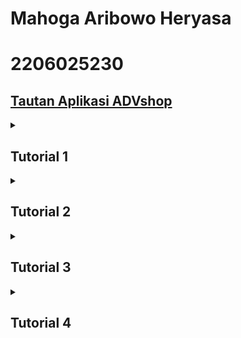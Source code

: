 # Mahoga Aribowo Heryasa

# 2206025230

## [Tautan Aplikasi ADVshop](https://tutorial-adpro-mahogaheryasa.koyeb.app/)

<details>
<summary><b><h2>Tutorial 1</h2></b></summary>

# Refleksi 1

Dalam mengimplementasikan dua fitur baru, saya menerapkan standar *coding* dengan mengimplementasikan beberapa prinsip *clean coding*. Pertama, penerapan *meaningful names* dengan penamaan variabel, fungsi, dan *class* yang bermakna serta mudah dimengerti. Kedua, penerapan *function* dengan menerapkan fungsi-fungsi pada fitur *edit* dan *delete*. Ketiga, penerapan *objects and data structure* dengan menggunakan class objek dan interface.

Menurut saya, terdapat beberapa hal untuk meningkatkan kualitas kode, seperti dengan menambahkan *comment* pada poin-poin penting, dan *error handling*. Selain itu, yang belum diterapkan pada kode ini adalah prinsip secure coding seperti autentikasi, verivikasi, dan validasi input. Namun, menurut saya prinsip secure coding belum dimplemntasikan untuk tutorial ini karena belum terhubung dengan database dan belum terdapat objek user.

# Refleksi 2

Setelah menerapkan *unit test*, saya merasa lebih yakin dengan kebenaran dari unit model dan fungsi yang saya buat. Menurut saya, tidak ada batas untuk menentukan berapa *unit test* yang harus kita buat, yang terpenting setiap test dapat memverivikasi keberhasilan suatu unit. Berdasarkan pemahaman saya, code coverage adalah teknik verivikasi bagaimana kode harus diterapkan atau tidak selama eksekusi rangkaian *testing* dan seberapa banyak kode program yang perlu dieksekusi atau diuji selama proses *testing*. Menurut saya, 100% *code coverage* belum tentu bebas dari error atau bug, bisa saja tes yang kita buat terlalu mudah sehingga error atau bug yang lebih rumit tidak terjangkau.

Menurut saya, pembuatan *functional test* baru menurunkan kualitas *clean code*. Hal ini terjadi karena terdapat potensi repetisi dalam kode fungsi yang kita buat, terutama ketika tes ini memiliki *setup procedures* dan *instance variables* yang sama dengan tes yang sebelumnya. Menurut saya, tes baru ini bisa digabungkan kedalam satu file yang sama dengan satu file kontroller, sehingga kemungkinan repetisi lebih kecil dan kualitas *clean code* lebih meningkat.

</details>

<details>
<summary><b><h2>Tutorial 2</h2></b></summary>

# Refleksi

### List *code quality issue(s)* yang saya perbaiki

- `<table>` tags should have a description Web:TableWithoutCaptionCheck

  Perlu menambahkan deskripsi pada tag `<table>` pada template html. contoh permasalahan tersebut terdapat pada `ProductList.html`.

    ```html
    ...
    <table border="1" class="table table-striped table-responsive-md">
    ...
    ```
  Saya perbaiki dengan menambahkan tag `<caption>` pada tabel.

    ```html
    ...
    <table border="1" class="table table-striped table-responsive-md">
        <caption></caption>
    ...
    ```

- Remove this field injection and use constructor injection instead.

  Masalah tersebut muncul karena penggunaan *field injection* pada suatu *class*. contoh permasalahan tersebut terdapat pada `ProductController`.

  ```java
   @Autowired
   private ProductService service;
  ```
  Saya perbaiki dengan menggantikan `@Autowired` dengan membuat *constructor class*.

  ```java
  private final ProductService service;

  public ProductController(ProductService service) {
      this.service = service;
  }
  ```

- Add at least one assertion to this test case.

  Masalah tersebut muncul karena tidak ada *assertion* pada *test class*. contoh permasalahan tersebut terdapat pada `EshopApplicationTests`.

  ```java
  @Test
  void contextLoads() {
      EshopApplication.main(new String[] {});
  }
  ```
  Saya perbaiki dengan `assertThat` yang memastikan *class* tidak null.

  ```java
  @Test
  void contextLoads() {
      EshopApplication.main(new String[] {});
      assertThat(EshopApplication.class).isNotNull();
  }
  ```

- Remove this 'public' modifier.

  Masalah tersebut muncul karena penggunaan *public access modifier* yang tidak seharunya digunakan pada *test classes*. contoh permasalahan tersebut terdapat pada `ProductControllerTest`.

  ```java
  public class ProductControllerTest {}
  ```

  Saya perbaiki dengan mengapus *public* sehingga menjadikan *class* tersebut *default access modifier*

  ```java
  class ProductControllerTest {}
  ```

### CI/CD workflows

Menurut saya, implementasi kode saya telah memenuhi ketentuan *Continuous Integration and Continuous Deployment*. Saya telah mengimplimentasikan beberapa *workflow* seperti `ci.yml`, `scorecard.yml`, dan `sonarcloud.yml` dan menjalankannya pada *Github Actions*. Hal tersebut adalah penerapan dari *Continuous Integration* karena *workflows-workflow* tersebut dapat dijalankan secara otomatis setiap melakukan *push* atau *pull-request* ke suatu *branch*. Saya juga telah menggunakan Koyeb sebagai *platform* yang melakukan *deployment* website saya secara otomatis. Hal tersebut merupakan penerapan dari *Continuous Depployment* karena mengimplementasikan proses deployment secara otomatis melakukan *push* atau *pull-request* ke suatu *branch*

</details>

<details>
<summary><b><h2>Tutorial 3</h2></b></summary>

# Refleksi

### Prinsip yang saya terapkan pada proyek

- Single Responsibility Principle (SRP)


Saya menerapkan prinsip Single Responsibility Principle (SRP) dengan memisahkan `ProductController` dan `CarController` menjadi *class* masing-masing yang terpisah. `CarController` yang mula-mulanya digabung pada class `ProductController` dengan meng-*extend* class `ProductController` saya pisahkan menjadi kelas sendiri karena masing-masing *class* memiliki tanggung jawab yang berbeda. `ProductController` untuk mengatur HTTP request yang bersangkutan dengan objek `Product`, dan `CarController` untuk mengatur HTTP request yang bersangkutan dengan objek `Car`. Hal ini melepas ketergantungan *class* `CarController` pada `ProductController` dan memudahkan *maintenance* masing-masing class.  


- Open-Closed Principle (OCP)


Saya menerapkan prinsip Open-Closed Principle (OCP) dengan menambahkan *class interface* `RepositoryInterface` yang diimplementasikan oleh class `ProductRepository` dan `CarRepository`. Hal ini memastikan fungsionalitas `Repository` *open for extension* namun tetap *closed for modification*, sehingga jika terdapat penambahan suatu repository baru, repository tersebut tetap mengikuti ketentuan *Repository* yang telah ditetapkan. Selain itu, saya juga mengubah beberapa *class* dan *tests* yang bersangkutan dengan *Repository* agar proyek berjalan sesuai dengan *Repository* yang telah di-*update*.   


- Dependency Inversions Principle (DIP)


Saya menerapkan prinsip Dependency Inversions Principle (DIP) dengan mengubah penggunaan objek *concrete* dari *class* lain pada suatu *class*. Pada proyek ini, saya mengubah penggunaan objek *concrete* `CarServiceImpl` pada *class* `CarController` menjadi objek *interface* `CarService`, mengubah penggunaan objek *concrete* `CarRepository` pada *class* `CarServiceImpl` menjadi objek *interface* `RepositoryInterface`, dan mengubah penggunaan objek *concrete* `ProductRepository` pada *class* `ProductServiceImpl` menjadi objek *interface* `RepositoryInterface`.

### Kelebihan mengaplikasikan prinsip SOLID pada proyek

- Meningkatkan *maintainability* dan *code organization*, dengan memisahkan *Responsibility* menjadi *class* masing-masing, setiap *class* menjadi lebih mudah dipahami, dipelihara, dan dimodifikasi. Perubahan pada satu tanggung jawab pada satu *class* tidak memengaruhi tanggung jawab lain yang tidak terkait. Selain itu, basis kode juga menjadi lebih terorganisir dan mudah dinavigasi. (contoh: pemisahan `CarController` dengan `ProductController` memudahkan saya untuk me-*maintain* masing-masing *class* jika terdapat perubahan pada salah satu fungsionalitas terkait `Car` atau `Product`).

- Meningkatkan ekstensibilitas dan mengurangi risiko *error* pada suatu ekstensi baru, dengan menerapkan OCP penambahan fungsionalitas atau perilaku baru tidak perlu memodifikasi ketentuan yang sudah ada sehingga meminimalkan kebutuhan untuk modifikasi dan mengurangi risiko *error*. (Contoh: Jika kita ingin menambahkan *class* repository untuk suatu objek baru, kita hanya butuh mengimplementasikan ketentuan `RepositoryInterface` yang telah dibuat tanpa harus merubah ketentuan kode pada proyek yang sudah ada dan berjalan dengan baik).

- Memudahkan testing, karena *high-level modules* bergantung pada *abstraction* bukan pada *concrete class*. (Contoh: *testing* pada *class* `CarController` dapat disederhanakan dengan menggunakan *mock* objek *interface* `CarService`).

### Kekurangan tidak mengaplikasikan prinsip SOLID pada proyek
- *Maintainability* pada kode menjadi sulit, Tanpa prinsip SRP, setiap *class* mungkin memiliki tanggung jawab yang terlalu banyak, sulit dipahami, dan sulit dipelihara. Perubahan pada satu area fungsionalitas dapat memengaruhi banyak bagian sistem, meningkatkan kompleksitas dan risiko kesalahan. (Contoh: `CarController` yang mula-mulanya digabung dengan `ProductController` sulit untuk dipahami dan di-*maintain*, ketika terdapat penambahan fungsi pada `ProductController`, `CarController` juga harus dirubah, padahal kedua *class* tidak berhubungan dan memiliki tanggung jawab yang berbeda).

- Kurangnya Fleksibilitas dan Ekstensibilitas: Tanpa menerapkan prinsip OCP, desain proyek mungkin sulit untuk diperluas atau diubah tanpa memodifikasi kode yang sudah ada. Hal ini dapat memunculkan *error* baru terkait perubahan tersebut sehingga memakan waktu yang lama dan sulit untuk di-*maintain*. (Contoh: tanpa menambahkan class `RepositoryInterface`, modifikasi atau penambahan fungsi pada `CarRepository` dapat merubah fungsionalitas *repository* yang sudah benar dan berjalan dengan lancar).

- Ketergantungan yang Tinggi Antar Komponen, tidak menerapkan prinsip DIP dapat menyebabkan kelas-kelas bergantung langsung pada implementasi *concrete class*, bukan pada *abstraction*. Hal ini menyulitkan perubahan dan tahap testing, karena perubahan pada *low-level modules* berdampak pada *high-level modules*. (Contoh: tanpa penerapan DIP, perubahan pada `CarController` berdampak pada perubahan `CarServiceImpl` juga, sehingga menyulitkan *testing* dan *mantainability*).
</details>

<details>
<summary><b><h2>Tutorial 4</h2></b></summary>

# Refleksi

### Refleksi TTD

Menurut saya, TTD *flow* cukup berguna untuk diaplikasikan. Walaupun, pada awalnya cukup sulit untuk mengimplementasikan TTD karena harus bekerja berdasarkan *tests* yang telah dibuat, TTD menjaga kode yang saya buat untuk mencapai *correctness*, *maintainability*, dan *productive workflow*. Kedepannya, dalam membuat tes saya harus bisa memahami kebutuhan aplikasi yang membuat test yang meng-*cover* kode saya secara menyeluruh.

### Implementasi F.I.R.S.T

Dengan mempertimbangkan prinsip F.I.R.S.T. (Fast, Isolated/Independent, Repeatable, Self-validating, and Timely), *testing* yang telah dibuat sebagian besar mengikuti prinsip-prinsip tersebut. Mereka berjalan cukup cepat, independen, dapat diulang, dan memvalidasi diri, hanya saja masih terdapat beberapa kode yang belum mendapatkan *code coverage* sepenuhnya. Kedepannya saya akan memastikan tes yang saya buat menerapakan seluruh prinsip F.I.R.S.T 
</details>